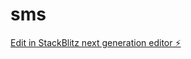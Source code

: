 # sms

[Edit in StackBlitz next generation editor ⚡️](https://stackblitz.com/~/github.com/notarealcoders/sms)
